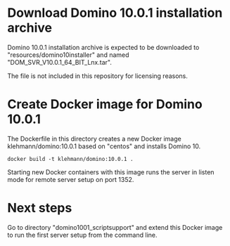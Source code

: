 Download Domino 10.0.1 installation archive
===========================================================

Domino 10.0.1 installation archive is expected to be downloaded to "resources/domino10installer" and named "DOM_SVR_V10.0.1_64_BIT_Lnx.tar".

The file is not included in this repository for licensing reasons.


Create Docker image for Domino 10.0.1
=============================================================================
The Dockerfile in this directory creates a new Docker image klehmann/domino:10.0.1 based on "centos" and installs Domino 10.

    docker build -t klehmann/domino:10.0.1 .

Starting new Docker containers with this image runs the server in listen mode for remote server setup on port 1352.

Next steps
============
Go to directory "domino1001_scriptsupport" and extend this Docker image to run the first server setup from the command line.
